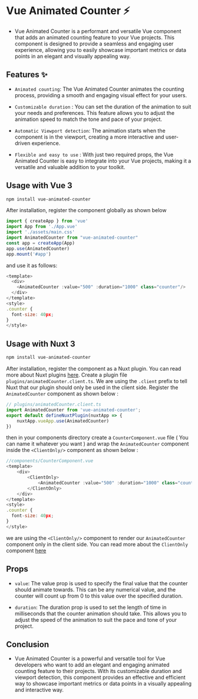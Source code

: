 # Vue Animated Counter :zap:

- Vue Animated Counter is a performant and versatile Vue component that adds an animated counting feature to your Vue projects. This component is designed to provide a seamless and engaging user experience, allowing you to easily showcase important metrics or data points in an elegant and visually appealing way.

## Features ✨

- `Animated counting`: The Vue Animated Counter animates the counting process, providing a smooth and engaging visual effect for your users.

- `Customizable duration` : You can set the duration of the animation to suit your needs and preferences. This feature allows you to adjust the animation speed to match the tone and pace of your project.

- `Automatic Viewport detection`: The animation starts when the component is in the viewport, creating a more interactive and user-driven experience.

- `Flexible and easy to use` : With just two required props, the Vue Animated Counter is easy to integrate into your Vue projects, making it a versatile and valuable addition to your toolkit.

## Usage with Vue 3

```bash
npm install vue-animated-counter
```

After installation, register the component globally as shown below 

```ts
import { createApp } from 'vue'
import App from './App.vue'
import './assets/main.css'
import AnimatedCounter from "vue-animated-counter"
const app = createApp(App)
app.use(AnimatedCounter)
app.mount('#app')
```

and use it as follows:

```js
<template>
  <div>
    <AnimatedCounter :value="500" :duration="1000" class="counter"/>
  </div>
</template>
<style>
.counter {
  font-size: 40px;
}
</style>
```

## Usage with Nuxt 3

```bash
npm install vue-animated-counter
```

After installation, register the component as a Nuxt plugin. You can read more about Nuxt plugins [here](https://nuxt.com/docs/guide/directory-structure/plugins). Create a plugin file `plugins/animatedCounter.client.ts`. We are using the `.client` prefix to tell Nuxt that our plugin should only be used in the client side. Register the `AnimatedCounter` component as shown below :

```ts
// plugins/animatedCounter.client.ts
import AnimatedCounter from 'vue-animated-counter';
export default defineNuxtPlugin(nuxtApp => {
    nuxtApp.vueApp.use(AnimatedCounter)
})
```

then in your components directory create a `CounterComponent.vue` file ( You can name it whatever you want ) and wrap the `AnimatedCounter` component inside the `<ClientOnly/>` component as shown below :

```js
//components/CounterComponent.vue
<template>
    <div>
        <ClientOnly>
            <AnimatedCounter :value="500" :duration="1000" class="counter" />
        </ClientOnly>
    </div>
</template>
<style>
.counter {
  font-size: 40px;
}
</style>

```

we are using the `<ClientOnly/>` component to render our `AnimatedCounter` component only in the client side. You can read more about the `ClientOnly` component [here](https://nuxt.com/docs/api/components/client-only)

## Props 

- `value`: The value prop is used to specify the final value that the counter should animate towards. This can be any numerical value, and the counter will count up from 0 to this value over the specified duration.

- `duration`: The duration prop is used to set the length of time in milliseconds that the counter animation should take. This allows you to adjust the speed of the animation to suit the pace and tone of your project.


## Conclusion

- Vue Animated Counter is a powerful and versatile tool for Vue developers who want to add an elegant and engaging animated counting feature to their projects. With its customizable duration and viewport detection, this component provides an effective and efficient way to showcase important metrics or data points in a visually appealing and interactive way.
